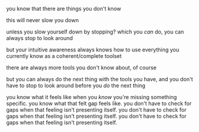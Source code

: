 you know that there are things you don't know

this will never slow you down

unless you slow yourself down by stopping? which you *can* do, you can always stop to look around

but your intuitive awareness always knows how to use everything you currently know as a coherent/complete toolset

there are always more tools you don't know about, of course

but you can always do the next thing with the tools you have, and you don't have to stop to look around before you *do* the next thing

you know what it feels like when you *know* you're missing something specific. you know what that felt gap feels like. you don't have to check for gaps when that feeling isn't presenting itself. you don't have to check for gaps when that feeling isn't presenting itself. you don't have to check for gaps when that feeling isn't presenting itself.
